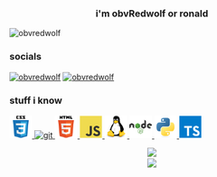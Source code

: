 <h3 align="center">i'm obvRedwolf or ronald</h1>
<p align="left"> <img src="https://komarev.com/ghpvc/?username=obvredwolf&label=Profile%20views&color=0e75b6&style=flat" alt="obvredwolf" /> </p>

<h3 align="left">socials</h3>
<p align="left">
<a href="https://twitter.com/obvredwolf" target="blank"><img align="center" src="https://raw.githubusercontent.com/rahuldkjain/github-profile-readme-generator/master/src/images/icons/Social/twitter.svg" alt="obvredwolf" height="30" width="40" /></a>
<a href="https://www.youtube.com/c/obvredwolf" target="blank"><img align="center" src="https://raw.githubusercontent.com/rahuldkjain/github-profile-readme-generator/master/src/images/icons/Social/youtube.svg" alt="obvredwolf" height="30" width="40" /></a>
</p>

<h3 align="left">stuff i know</h3>
<p align="left"> <a href="https://www.w3schools.com/css/" target="_blank" rel="noreferrer"> <img src="https://raw.githubusercontent.com/devicons/devicon/master/icons/css3/css3-original-wordmark.svg" alt="css3" width="40" height="40"/> </a> <a href="https://git-scm.com/" target="_blank" rel="noreferrer"> <img src="https://www.vectorlogo.zone/logos/git-scm/git-scm-icon.svg" alt="git" width="40" height="40"/> </a> <a href="https://www.w3.org/html/" target="_blank" rel="noreferrer"> <img src="https://raw.githubusercontent.com/devicons/devicon/master/icons/html5/html5-original-wordmark.svg" alt="html5" width="40" height="40"/> </a> <a href="https://developer.mozilla.org/en-US/docs/Web/JavaScript" target="_blank" rel="noreferrer"> <img src="https://raw.githubusercontent.com/devicons/devicon/master/icons/javascript/javascript-original.svg" alt="javascript" width="40" height="40"/> </a> <a href="https://www.linux.org/" target="_blank" rel="noreferrer"> <img src="https://raw.githubusercontent.com/devicons/devicon/master/icons/linux/linux-original.svg" alt="linux" width="40" height="40"/> </a> <a href="https://nodejs.org" target="_blank" rel="noreferrer"> <img src="https://raw.githubusercontent.com/devicons/devicon/master/icons/nodejs/nodejs-original-wordmark.svg" alt="nodejs" width="40" height="40"/> </a> <a href="https://www.python.org" target="_blank" rel="noreferrer"> <img src="https://raw.githubusercontent.com/devicons/devicon/master/icons/python/python-original.svg" alt="python" width="40" height="40"/> </a> <a href="https://www.typescriptlang.org/" target="_blank" rel="noreferrer"> <img src="https://raw.githubusercontent.com/devicons/devicon/master/icons/typescript/typescript-original.svg" alt="typescript" width="40" height="40"/> </a> </p>

<div align="center">
	<a href="https://discord.com/users/434470758857572352"><img src="https://lanyard.cnrad.dev/api/434470758857572352?imgStyle=square" /></a>  
</div>

<div align="center">
	<a href="https://open.spotify.com/user/31465aqhhzu73iruug7zt7xdbuwu"><img src="https://spotify-recently-played-readme.vercel.app/api?user=31465aqhhzu73iruug7zt7xdbuwu&width=400"/></a>
</div>
